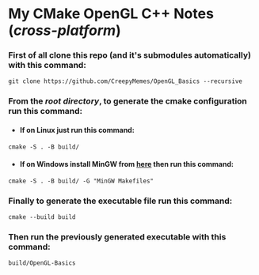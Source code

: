 # My CMake OpenGL C++ Notes (_cross-platform_)


### First of all clone this repo (and it's submodules automatically) with this command:
```
git clone https://github.com/CreepyMemes/OpenGL_Basics --recursive
```

### From the _root directory_, to generate the cmake configuration run this command:

- #### If on Linux just run this command:
```
cmake -S . -B build/
```

- #### If on Windows install MinGW from [here](https://www.msys2.org/) then run this command:
```
cmake -S . -B build/ -G "MinGW Makefiles"
```

### Finally to generate the executable file run this command:
    cmake --build build

### Then run the previously generated executable with this command:
```
build/OpenGL-Basics
```